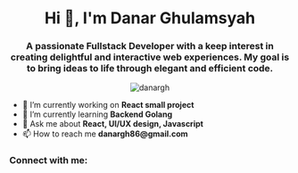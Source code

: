 <h1 align="center">Hi 👋, I'm Danar Ghulamsyah</h1>
<h3 align="center">
  A passionate Fullstack Developer with a keep interest in creating delightful
  and interactive web experiences. My goal is to bring ideas to life through
  elegant and efficient code.
</h3>

<p align="center">
  <img
    src="https://komarev.com/ghpvc/?username=danargh&label=Profile%20views&color=0e75b6&style=flat"
    alt="danargh"
  />
</p>

<ul>
  <li>🔭 I’m currently working on <strong>React small project</strong></li>
  <li>🌱 I’m currently learning <strong>Backend Golang</strong></li>
  <li>💬 Ask me about <strong>React, UI/UX design, Javascript</strong></li>
  <li>📫 How to reach me <strong>danargh86@gmail.com</strong></li>
</ul>

<h3 align="left">Connect with me:</h3>



